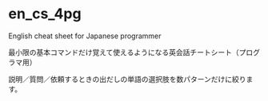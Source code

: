 # en_cs_4pg
English cheat sheet for Japanese programmer

最小限の基本コマンドだけ覚えて使えるようになる英会話チートシート（プログラマ用）

説明／質問／依頼するときの出だしの単語の選択肢を数パターンだけに絞ります。

